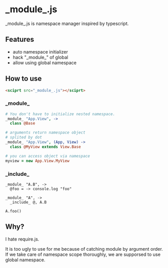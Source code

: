 # \_module\_.js

\_module\_.js is namespace manager inspired by typescript.

## Features

- auto namespace initializer
- hack "\_module\_" of global
- allow using global namespace

## How to use

```html
<sciprt src="_module_.js"></sciprt>
```

### \_module\_

```coffee
# You don't have to initialize nested namespace.
_module_ "App.View", ->
  class @Base

# arguments return namespace object
# splited by dot
_module_ "App.View", (App, View) ->
  class @MyView extends View.Base

# you can access object via namespace
myview = new App.View.MyView
```

### \_include\_

```
_module_ "A.B", ->
  @foo = -> console.log "foo"

_module_ "A", ->
  _include_ @, A.B

A.foo()
```


## Why?

I hate require.js.

It is too ugly to use for me because of catching module by argument order.
If we take care of namespace scope thoroughly, we are supporsed to use global namespace.

